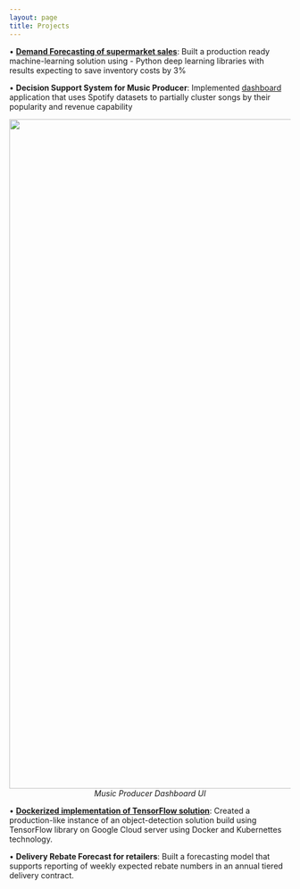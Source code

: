 ```yaml
---
layout: page
title: Projects
---
```



•	[**Demand Forecasting of supermarket sales**](/https://github.com/anuragsoni9/Retail-Forecasting): Built a production ready machine-learning solution using - Python deep learning libraries with results expecting to save inventory costs by 3%




•	**Decision Support System for Music Producer**: Implemented [dashboard](https://anuragsoni9.shinyapps.io/spotifyapp/) application that uses Spotify datasets to partially cluster songs by their popularity and revenue capability

<div class="image">
<img src="https://anuragsoni9.github.io/assets/RockNRolla.PNG" class="center" width="1200">
  <div  align="center"><i>Music Producer Dashboard UI </i></div>
</div>




•	[**Dockerized implementation of TensorFlow solution**](https://anuragsoni9.github.io/): Created a production-like instance of an object-detection solution build using TensorFlow library on Google Cloud server using Docker and Kubernettes technology.



•	**Delivery Rebate Forecast for retailers**: Built a forecasting model that supports reporting of weekly expected rebate numbers in an annual tiered delivery contract.



